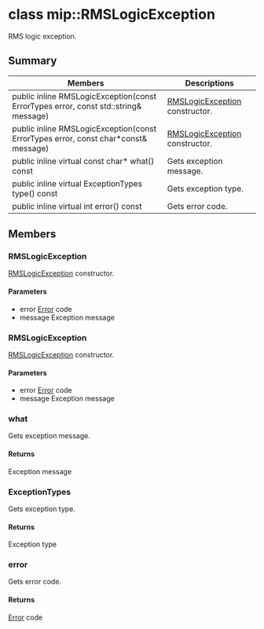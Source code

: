 # class mip::RMSLogicException 
RMS logic exception.
  
## Summary
 Members                        | Descriptions                                
--------------------------------|---------------------------------------------
public inline RMSLogicException(const ErrorTypes error, const std::string& message)  |  [RMSLogicException](#classmip_1_1_r_m_s_logic_exception) constructor.
public inline RMSLogicException(const ErrorTypes error, const char*const& message)  |  [RMSLogicException](#classmip_1_1_r_m_s_logic_exception) constructor.
public inline virtual const char* what() const  |  Gets exception message.
public inline virtual ExceptionTypes type() const  |  Gets exception type.
public inline virtual int error() const  |  Gets error code.
  
## Members
  
### RMSLogicException
[RMSLogicException](#classmip_1_1_r_m_s_logic_exception) constructor.
  
#### Parameters
* error [Error](#classmip_1_1_error) code 
* message Exception message
  
### RMSLogicException
[RMSLogicException](#classmip_1_1_r_m_s_logic_exception) constructor.
  
#### Parameters
* error [Error](#classmip_1_1_error) code 
* message Exception message
  
### what
Gets exception message.
  
#### Returns
Exception message
  
### ExceptionTypes
Gets exception type.
  
#### Returns
Exception type
  
### error
Gets error code.
  
#### Returns
[Error](#classmip_1_1_error) code